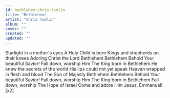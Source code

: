 ```yaml
---
id: bethlehem-chris-tomlin
title: "Bethlehem"
artist: "Chris Tomlin"
album: ""
cover: ""
created: ""
updated: ""
---
```


Starlight in a mother's eyes
A Holy Child is born
Kings and shepherds on their knees
Adoring Christ the Lord
Bethlehem Bethlehem
Behold Your beautiful Savior!
Fall down, worship Him
The King born in Bethlehem
He knew the secrets of the world
His lips could not yet speak
Heaven wrapped in flesh and blood
The Son of Majesty
Bethlehem Bethlehem
Behold Your beautiful Savior!
Fall down, worship Him
The King born in Bethlehem
Fall down, worship
The Hope of Israel
Come and adore Him
Jesus, Emmanuel!
[x2]